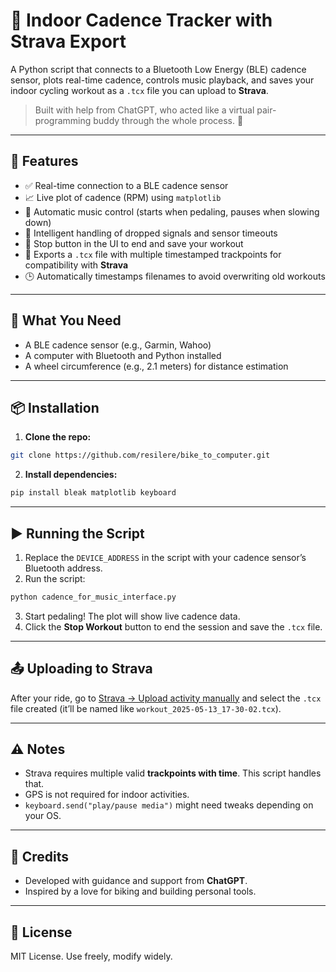 # 🚴 Indoor Cadence Tracker with Strava Export

A Python script that connects to a Bluetooth Low Energy (BLE) cadence sensor, plots real-time cadence, controls music playback, and saves your indoor cycling workout as a `.tcx` file you can upload to **Strava**.

> Built with help from ChatGPT, who acted like a virtual pair-programming buddy through the whole process. 🙌

---

## 🔧 Features

- ✅ Real-time connection to a BLE cadence sensor
- 📈 Live plot of cadence (RPM) using `matplotlib`
- 🎵 Automatic music control (starts when pedaling, pauses when slowing down)
- 🧠 Intelligent handling of dropped signals and sensor timeouts
- 🛑 Stop button in the UI to end and save your workout
- 📁 Exports a `.tcx` file with multiple timestamped trackpoints for compatibility with **Strava**
- 🕒 Automatically timestamps filenames to avoid overwriting old workouts


---

## 🚴 What You Need

- A BLE cadence sensor (e.g., Garmin, Wahoo)
- A computer with Bluetooth and Python installed
- A wheel circumference (e.g., 2.1 meters) for distance estimation

---

## 📦 Installation

1. **Clone the repo:**

```bash
git clone https://github.com/resilere/bike_to_computer.git

```

2. **Install dependencies:**

```bash
pip install bleak matplotlib keyboard
```

---

## ▶️ Running the Script

1. Replace the `DEVICE_ADDRESS` in the script with your cadence sensor’s Bluetooth address.
2. Run the script:

```bash
python cadence_for_music_interface.py
```

3. Start pedaling! The plot will show live cadence data.
4. Click the **Stop Workout** button to end the session and save the `.tcx` file.

---

## 📤 Uploading to Strava

After your ride, go to [Strava → Upload activity manually](https://www.strava.com/upload/select) and select the `.tcx` file created (it’ll be named like `workout_2025-05-13_17-30-02.tcx`).

---

## ⚠️ Notes

- Strava requires multiple valid **trackpoints with time**. This script handles that.
- GPS is not required for indoor activities.
- `keyboard.send("play/pause media")` might need tweaks depending on your OS.

---

## 🧠 Credits

- Developed with guidance and support from **ChatGPT**.
- Inspired by a love for biking and building personal tools.

---

## 📝 License

MIT License. Use freely, modify widely.
